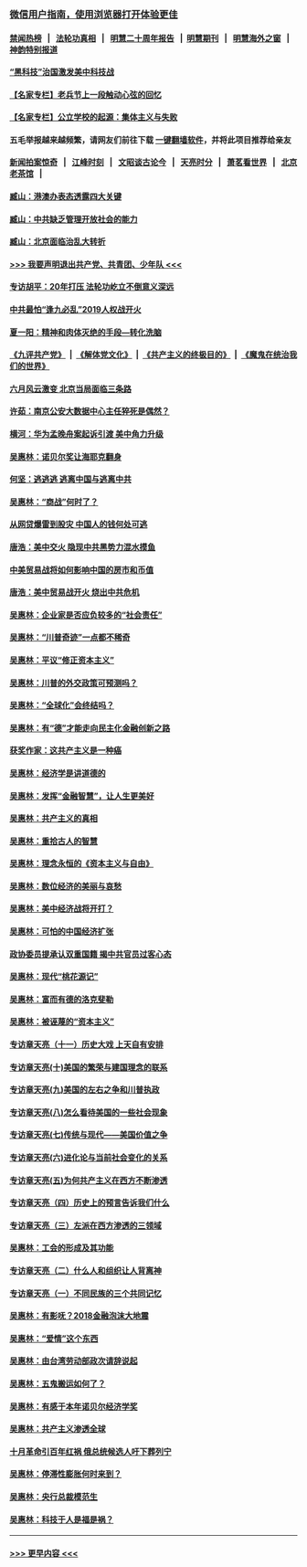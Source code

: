 ### [微信用户指南，使用浏览器打开体验更佳](https://github.com/gfw-breaker/banned-news1/blob/master/indexes/wechat-guide.md?t=0)
#### [禁闻热榜](热点新闻.md?t=0)  &nbsp;&nbsp;|&nbsp;&nbsp; [法轮功真相](https://github.com/gfw-breaker/truth/blob/master/README.md?t=0) &nbsp;&nbsp;|&nbsp;&nbsp; [明慧二十周年报告](https://github.com/gfw-breaker/mh-reports/blob/master/README.md?t=0) &nbsp;&nbsp;|&nbsp;&nbsp;[明慧期刊](https://github.com/gfw-breaker/mh-qikan) &nbsp;&nbsp;|&nbsp;&nbsp; [明慧海外之窗](https://github.com/gfw-breaker/mh-news/blob/master/README.md?t=0) &nbsp;&nbsp;|&nbsp;&nbsp; [神韵特别报道](https://github.com/gfw-breaker/mh-news/blob/master/shenyun.md?t=0)
#### [“黑科技”治国激发美中科技战](../pages/nsc423/n11638056.md?t=02050055) 
#### [【名家专栏】老兵节上一段触动心弦的回忆](../pages/nsc423/n11646016.md?t=02050055) 
#### [【名家专栏】公立学校的起源：集体主义与失败](../pages/nsc423/n11601833.md?t=02050055) 
#### 五毛举报越来越频繁，请网友们前往下载 [一键翻墙软件](https://github.com/gfw-breaker/ssr-accounts)，并将此项目推荐给亲友
#### [新闻拍案惊奇](https://github.com/gfw-breaker/banned-news1/blob/master/pages/link4.md) &nbsp;&nbsp;|&nbsp;&nbsp; [江峰时刻](https://github.com/gfw-breaker/banned-news1/blob/master/pages/link4.md) &nbsp;&nbsp;|&nbsp;&nbsp; [文昭谈古论今](https://github.com/gfw-breaker/banned-news1/blob/master/pages/link4.md) &nbsp;&nbsp;|&nbsp;&nbsp; [天亮时分](https://github.com/gfw-breaker/banned-news1/blob/master/pages/link4.md) &nbsp;&nbsp;|&nbsp;&nbsp; [萧茗看世界](https://github.com/gfw-breaker/banned-news1/blob/master/pages/link4.md) &nbsp;&nbsp;|&nbsp;&nbsp; [北京老茶馆](https://github.com/gfw-breaker/banned-news1/blob/master/pages/link4.md) &nbsp;&nbsp;|&nbsp;&nbsp; 
#### [臧山：港澳办表态透露四大关键](../pages/nsc423/n11421628.md?t=02050055) 
#### [臧山：中共缺乏管理开放社会的能力](../pages/nsc423/n11407457.md?t=02050055) 
#### [臧山：北京面临治乱大转折](../pages/nsc423/n11406895.md?t=02050055) 
#### [>>> 我要声明退出共产党、共青团、少年队 <<<](https://github.com/begood0513/goodnews/blob/master/quit/letter.md) 
#### [专访胡平：20年打压 法轮功屹立不倒意义深远](../pages/nsc423/n11398800.md?t=02050055) 
#### [中共最怕“逢九必乱”2019人权战开火](../pages/nsc423/n11385248.md?t=02050055) 
#### [夏一阳：精神和肉体灭绝的手段—转化洗脑](../pages/nsc423/n11368250.md?t=02050055) 
#### [《九评共产党》](https://github.com/begood0513/9ping.md/blob/master/README.md) &nbsp;|&nbsp; [《解体党文化》](../../../../jtdwh.md/blob/master/README.md)  &nbsp;|&nbsp; [《共产主义的终极目的》](../../../../gczydzjmd.md/blob/master/README.md) &nbsp;|&nbsp; [《魔鬼在统治我们的世界》](../../../../mgztzwmdsj.md/blob/master/README.md) 
#### [六月风云激变 北京当局面临三条路](../pages/nsc423/n11313668.md?t=02050055) 
#### [许茹：南京公安大数据中心主任猝死是偶然？](../pages/nsc423/n11064744.md?t=02050055) 
#### [横河：华为孟晚舟案起诉引渡 美中角力升级](../pages/nsc423/n11027230.md?t=02050055) 
#### [吴惠林：诺贝尔奖让海耶克翻身](../pages/nsc423/n10890049.md?t=02050055) 
#### [何坚：逃逃逃 逃离中国与逃离中共](../pages/nsc423/n10592891.md?t=02050055) 
#### [吴惠林：“商战”何时了？](../pages/nsc423/n10573558.md?t=02050055) 
#### [从网贷爆雷到股灾 中国人的钱何处可逃](../pages/nsc423/n10572800.md?t=02050055) 
#### [唐浩：美中交火 隐现中共黑势力混水摸鱼](../pages/nsc423/n10544040.md?t=02050055) 
#### [中美贸易战将如何影响中国的房市和币值](../pages/nsc423/n10543697.md?t=02050055) 
#### [唐浩：美中贸易战开火 烧出中共危机](../pages/nsc423/n10540126.md?t=02050055) 
#### [吴惠林：企业家是否应负较多的“社会责任”](../pages/nsc423/n10535022.md?t=02050055) 
#### [吴惠林：“川普奇迹”一点都不稀奇](../pages/nsc423/n10512808.md?t=02050055) 
#### [吴惠林：平议“修正资本主义”](../pages/nsc423/n10495724.md?t=02050055) 
#### [吴惠林：川普的外交政策可预测吗？](../pages/nsc423/n10462387.md?t=02050055) 
#### [吴惠林：“全球化”会终结吗？](../pages/nsc423/n10452838.md?t=02050055) 
#### [吴惠林：有“德”才能走向民主化金融创新之路](../pages/nsc423/n10432292.md?t=02050055) 
#### [获奖作家：这共产主义是一种癌](../pages/nsc423/n10431541.md?t=02050055) 
#### [吴惠林：经济学是讲道德的](../pages/nsc423/n10398014.md?t=02050055) 
#### [吴惠林：发挥“金融智慧”，让人生更美好](../pages/nsc423/n10375019.md?t=02050055) 
#### [吴惠林：共产主义的真相](../pages/nsc423/n10351394.md?t=02050055) 
#### [吴惠林：重拾古人的智慧](../pages/nsc423/n10337691.md?t=02050055) 
#### [吴惠林：理念永恒的《资本主义与自由》](../pages/nsc423/n10316274.md?t=02050055) 
#### [吴惠林：数位经济的美丽与哀愁](../pages/nsc423/n10292946.md?t=02050055) 
#### [吴惠林：美中经济战将开打？](../pages/nsc423/n10258825.md?t=02050055) 
#### [吴惠林：可怕的中国经济扩张](../pages/nsc423/n10219147.md?t=02050055) 
#### [政协委员提承认双重国籍 揭中共官员过客心态](../pages/nsc423/n10208809.md?t=02050055) 
#### [吴惠林：现代“桃花源记”](../pages/nsc423/n10185234.md?t=02050055) 
#### [吴惠林：富而有德的洛克斐勒](../pages/nsc423/n10142264.md?t=02050055) 
#### [吴惠林：被诬蔑的“资本主义”](../pages/nsc423/n10124816.md?t=02050055) 
#### [专访章天亮（十一）历史大戏 上天自有安排](../pages/nsc423/n10094905.md?t=02050055) 
#### [专访章天亮(十)美国的繁荣与建国理念的联系](../pages/nsc423/n10094899.md?t=02050055) 
#### [专访章天亮(九)美国的左右之争和川普执政](../pages/nsc423/n10094889.md?t=02050055) 
#### [专访章天亮(八)怎么看待美国的一些社会现象](../pages/nsc423/n10094857.md?t=02050055) 
#### [专访章天亮(七)传统与现代——美国价值之争](../pages/nsc423/n10093140.md?t=02050055) 
#### [专访章天亮(六)进化论与当前社会变化的关系](../pages/nsc423/n10092036.md?t=02050055) 
#### [专访章天亮(五)为何共产主义在西方不断渗透](../pages/nsc423/n10083620.md?t=02050055) 
#### [专访章天亮（四）历史上的预言告诉我们什么](../pages/nsc423/n10083606.md?t=02050055) 
#### [专访章天亮（三）左派在西方渗透的三领域](../pages/nsc423/n10081115.md?t=02050055) 
#### [吴惠林：工会的形成及其功能](../pages/nsc423/n10080633.md?t=02050055) 
#### [专访章天亮（二）什么人和组织让人背离神](../pages/nsc423/n10076637.md?t=02050055) 
#### [专访章天亮（一）不同民族的三个共同记忆](../pages/nsc423/n10074188.md?t=02050055) 
#### [吴惠林：有影呒？2018金融泡沫大地震](../pages/nsc423/n10040534.md?t=02050055) 
#### [吴惠林：“爱情”这个东西](../pages/nsc423/n10019423.md?t=02050055) 
#### [吴惠林：由台湾劳动部政次请辞说起](../pages/nsc423/n9979679.md?t=02050055) 
#### [吴惠林：五鬼搬运如何了？](../pages/nsc423/n9925338.md?t=02050055) 
#### [吴惠林：有感于本年诺贝尔经济学奖](../pages/nsc423/n9871883.md?t=02050055) 
#### [吴惠林：共产主义渗透全球](../pages/nsc423/n9812748.md?t=02050055) 
#### [十月革命引百年红祸 俄总统候选人吁下葬列宁](../pages/nsc423/n9810182.md?t=02050055) 
#### [吴惠林：停滞性膨胀何时来到？](../pages/nsc423/n9764136.md?t=02050055) 
#### [吴惠林：央行总裁模范生](../pages/nsc423/n9728134.md?t=02050055) 
#### [吴惠林：科技于人是福是祸？](../pages/nsc423/n9672982.md?t=02050055) 

----
#### [ >>> 更早内容 <<< ](../indexes/nsc423-earlier.md)

